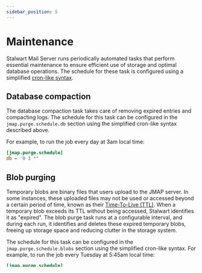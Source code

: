 ```yaml
---
sidebar_position: 5
---
```


# Maintenance

Stalwart Mail Server runs periodically automated tasks that perform essential maintenance to ensure efficient use of storage and optimal database operations. The schedule for these task is configured using a simplified [cron-like syntax](/docs/configuration/overview/values/cron).

## Database compaction

The database compaction task takes care of removing expired entries and compacting logs. The schedule for this task can be configured in the `jmap.purge.schedule.db` section using the simplified cron-like syntax described above.

For example, to run the job every day at 3am local time:

```toml
[jmap.purge.schedule]
db = '0 3 *"
```

## Blob purging

Temporary blobs are binary files that users upload to the JMAP server. In some instances, these uploaded files may not be used or accessed beyond a certain period of time, known as their [Time-To-Live (TTL)](/docs/jmap/protocol#upload-limits). When a temporary blob exceeds its TTL without being accessed, Stalwart identifies it as "expired". The blob purge task runs at a configurable interval, and during each run, it identifies and deletes these expired temporary blobs, freeing up storage space and reducing clutter in the storage system.

The schedule for this task can be configured in the `jmap.purge.schedule.blobs` section using the simplified cron-like syntax. For example, to run the job every Tuesday at 5:45am local time:

```toml
[jmap.purge.schedule]
blobs = "45 5 2"
```

